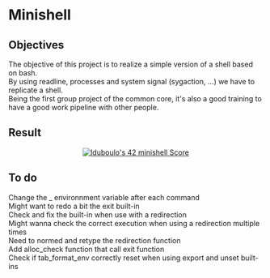 <h1>Minishell</h1>

<h2>Objectives</h2>
<p>The objective of this project is to realize a simple version of a shell based on bash.<br>
  By using readline, processes and system signal (sygaction, ...) we have to replicate a shell.<br>
  Being the first group project of the common core, it's also a good training to have a good work pipeline with other people.<br>
  <h2>Result</h2>
  <p align="center">
<a href="https://github.com/JaeSeoKim/badge42"><img src="https://badge42.vercel.app/api/v2/cl2668aqb008909jp0ecnecpa/project/2563041" alt="lduboulo's 42 minishell Score" /></a>
  </p>
  <h2>To do</h2>
  <p>Change the _ environnment variable after each command<br>
  Might want to redo a bit the exit built-in<br>
  Check and fix the built-in when use with a redirection<br>
  Might wanna check the correct execution when using a redirection multiple times<br>
  Need to normed and retype the redirection function<br>
  Add alloc_check function that call exit function<br>
  Check if tab_format_env correctly reset when using export and unset built-ins<br>
  </p>
